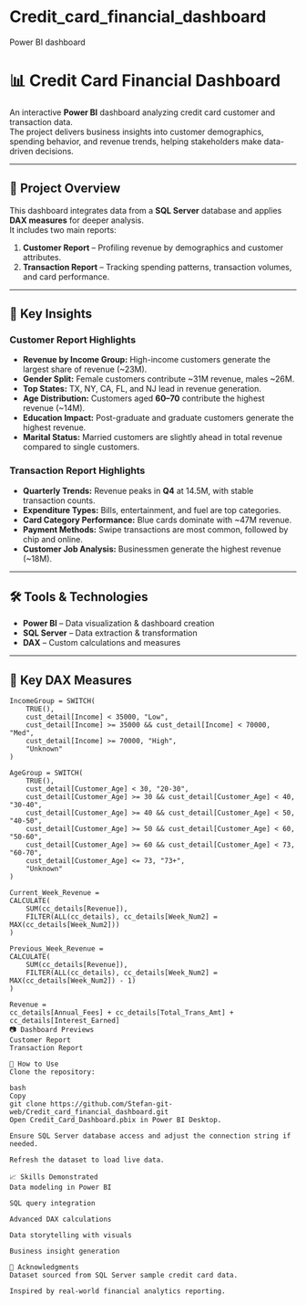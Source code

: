 # Credit_card_financial_dashboard
Power BI dashboard
# 📊 Credit Card Financial Dashboard

An interactive **Power BI** dashboard analyzing credit card customer and transaction data.  
The project delivers business insights into customer demographics, spending behavior, and revenue trends, helping stakeholders make data-driven decisions.

---

## 🚀 Project Overview
This dashboard integrates data from a **SQL Server** database and applies **DAX measures** for deeper analysis.  
It includes two main reports:
1. **Customer Report** – Profiling revenue by demographics and customer attributes.
2. **Transaction Report** – Tracking spending patterns, transaction volumes, and card performance.

---

## 📌 Key Insights

### **Customer Report Highlights**
- **Revenue by Income Group:** High-income customers generate the largest share of revenue (~23M).
- **Gender Split:** Female customers contribute ~31M revenue, males ~26M.
- **Top States:** TX, NY, CA, FL, and NJ lead in revenue generation.
- **Age Distribution:** Customers aged **60–70** contribute the highest revenue (~14M).
- **Education Impact:** Post-graduate and graduate customers generate the highest revenue.
- **Marital Status:** Married customers are slightly ahead in total revenue compared to single customers.

### **Transaction Report Highlights**
- **Quarterly Trends:** Revenue peaks in **Q4** at 14.5M, with stable transaction counts.
- **Expenditure Types:** Bills, entertainment, and fuel are top categories.
- **Card Category Performance:** Blue cards dominate with ~47M revenue.
- **Payment Methods:** Swipe transactions are most common, followed by chip and online.
- **Customer Job Analysis:** Businessmen generate the highest revenue (~18M).

---

## 🛠️ Tools & Technologies
- **Power BI** – Data visualization & dashboard creation
- **SQL Server** – Data extraction & transformation
- **DAX** – Custom calculations and measures

---

## 📐 Key DAX Measures
```DAX
IncomeGroup = SWITCH(
    TRUE(),
    cust_detail[Income] < 35000, "Low",
    cust_detail[Income] >= 35000 && cust_detail[Income] < 70000, "Med",
    cust_detail[Income] >= 70000, "High",
    "Unknown"
)

AgeGroup = SWITCH(
    TRUE(),
    cust_detail[Customer_Age] < 30, "20-30",
    cust_detail[Customer_Age] >= 30 && cust_detail[Customer_Age] < 40, "30-40",
    cust_detail[Customer_Age] >= 40 && cust_detail[Customer_Age] < 50, "40-50",
    cust_detail[Customer_Age] >= 50 && cust_detail[Customer_Age] < 60, "50-60",
    cust_detail[Customer_Age] >= 60 && cust_detail[Customer_Age] < 73, "60-70",
    cust_detail[Customer_Age] <= 73, "73+",
    "Unknown"
)

Current_Week_Revenue =
CALCULATE(
    SUM(cc_details[Revenue]),
    FILTER(ALL(cc_details), cc_details[Week_Num2] = MAX(cc_details[Week_Num2]))
)

Previous_Week_Revenue =
CALCULATE(
    SUM(cc_details[Revenue]),
    FILTER(ALL(cc_details), cc_details[Week_Num2] = MAX(cc_details[Week_Num2]) - 1)
)

Revenue =
cc_details[Annual_Fees] + cc_details[Total_Trans_Amt] + cc_details[Interest_Earned]
📷 Dashboard Previews
Customer Report
Transaction Report

📂 How to Use
Clone the repository:

bash
Copy
git clone https://github.com/Stefan-git-web/Credit_card_financial_dashboard.git
Open Credit_Card_Dashboard.pbix in Power BI Desktop.

Ensure SQL Server database access and adjust the connection string if needed.

Refresh the dataset to load live data.

📈 Skills Demonstrated
Data modeling in Power BI

SQL query integration

Advanced DAX calculations

Data storytelling with visuals

Business insight generation

🙌 Acknowledgments
Dataset sourced from SQL Server sample credit card data.

Inspired by real-world financial analytics reporting.




